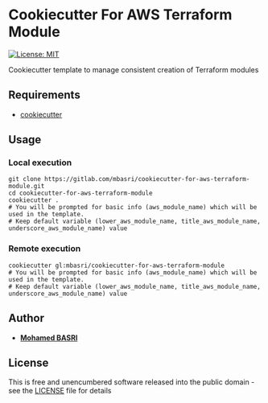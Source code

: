 # Cookiecutter For AWS Terraform Module

[![License: MIT](https://img.shields.io/badge/License-MIT-yellow.svg)](https://opensource.org/licenses/MIT)

Cookiecutter template to manage consistent creation of Terraform modules

## Requirements

* [cookiecutter](https://cookiecutter.readthedocs.io)

## Usage

### Local execution
```shell
git clone https://gitlab.com/mbasri/cookiecutter-for-aws-terraform-module.git
cd cookiecutter-for-aws-terraform-module
cookiecutter .
# You will be prompted for basic info (aws_module_name) which will be used in the template.
# Keep default variable (lower_aws_module_name, title_aws_module_name, underscore_aws_module_name) value
```

### Remote execution
```shell
cookiecutter gl:mbasri/cookiecutter-for-aws-terraform-module
# You will be prompted for basic info (aws_module_name) which will be used in the template.
# Keep default variable (lower_aws_module_name, title_aws_module_name, underscore_aws_module_name) value
```

## Author

* [**Mohamed BASRI**](https://gitlab.com/mbasri)

## License

This is free and unencumbered software released into the public domain - see the [LICENSE](./LICENSE) file for details
